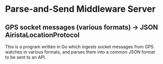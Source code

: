 # Parse-and-Send Middleware Server 
## GPS socket messages (various formats) -> JSON AiristaLocationProtocol
This is a program written in Go which ingests socket messages from GPS watches in various formats, and parses them into a common JSON format to be sent to an API.